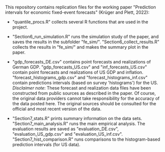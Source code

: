 This repository contains replication files for the working paper "Prediction intervals for economic fixed-event forecasts" (Krüger and Plett, 2022):

- "quantile_procs.R" collects several R functions that are used in the project.

- "Section6_run_simulation.R" runs the simulation study of the paper, and saves the results in the subfolder "fe_sim/". "Section6_collect_results.R" collects the results in "fe_sim/" and makes the summary plot in the paper.

- "gdp_forecasts_DE.csv" contains point forecasts and realizations of German GDP. "gdp_forecasts_US.csv" and  "inf_forecasts_US.csv" contain point forecasts and realizations of US GDP and inflation. "forecast_histograms_gdp.csv" and "forecast_histograms_inf.csv" contain predictions intervals (based on survey 'histograms') for the US. *Disclaimer note*: These forecast and realization data files have been constructed from public sources as described in the paper. Of course, the original data providers cannot take responsibility for the accuracy of the data posted here. The original sources should be consulted for the official and most recent version of the data. 

- "Section7_stats.R" prints summary information on the data sets. "Section7_main_analysis.R" runs the main empirical analysis. The evaluation results are saved as "evaluation_DE.csv", "evaluation_US_gdp.csv" and "evaluation_US_inf.csv". "Section7_hist_comparison.R" runs comparisons to the histogram-based prediction intervals (for US data).
